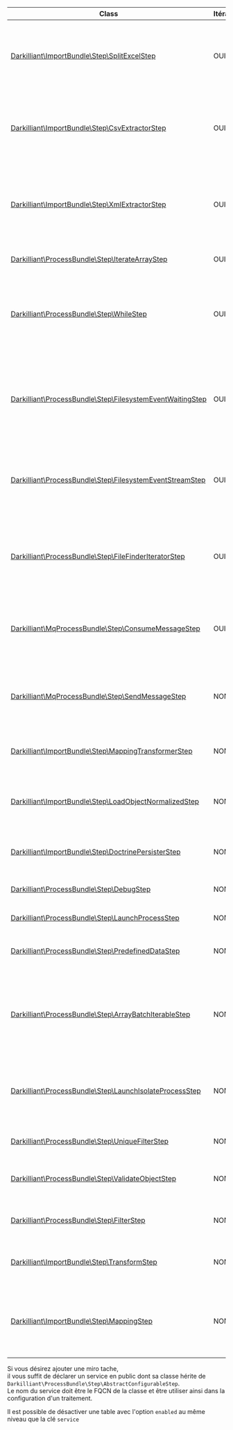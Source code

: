 | Class                                                                                                | Itérable | Descriptif                                                                                 |
|------------------------------------------------------------------------------------------------------|----------|--------------------------------------------------------------------------------------------|
| [Darkilliant\ImportBundle\Step\SplitExcelStep](./step/split_excel.md)                                |   OUI    | découper un fichier excel en autant de fichiers csv qu'il ne dispose d'onglet              |
| [Darkilliant\ImportBundle\Step\CsvExtractorStep](./step/csv_extractor.md)                            |   OUI    | extraire chaque ligne d'un fichier csv sous forme d'un tableau php                         |
| [Darkilliant\ImportBundle\Step\XmlExtractorStep](./step/xml_extractor.md)                            |   OUI    | extraire chaque noeud xml d'un type particulier sous forme d'un tableau php                |
| [Darkilliant\ProcessBundle\Step\IterateArrayStep](./step/iterate_array.md)                           |   OUI    | parcourir un tableau php                                                                   |
| [Darkilliant\ProcessBundle\Step\WhileStep](./step/while_step.md)                                     |   OUI    | Boucle sur les steps qu'il exécute j'usqu'a un max d'iteration ou de temps                 |
| [Darkilliant\ProcessBundle\Step\FilesystemEventWaitingStep](./step/filesystem_event_waiting_step.md) |   OUI    | Attend qu'un event soit déclancher par le filesystem avant de passer à la step suivante    |
| [Darkilliant\ProcessBundle\Step\FilesystemEventStreamStep](./step/filesystem_event_stream_step.md)   |   OUI    | Itére à chaque fois qu'un événement se déclanche sur le filesystem                         |
| [Darkilliant\ProcessBundle\Step\FileFinderIteratorStep](./step/file_finder_iterator_step.md)         |   OUI    | Part à la recherche de fichiers qui matchent avec les critères définit dans les options.   |
| [Darkilliant\MqProcessBundle\Step\ConsumeMessageStep](./step/consume-message-step.md)                |   OUI    | Itère sur une file d'attente de message dans un broker                                     |
| [Darkilliant\MqProcessBundle\Step\SendMessageStep](./step/send-message-step.md)                      |   NON    | Envoi un message sur un broker qui sera router dans une queue (file d'attente).            |
| [Darkilliant\ImportBundle\Step\MappingTransformerStep](./step/mapping_transformer.md)                |   NON    | transformer un tableau php et le valider                                                   |
| [Darkilliant\ImportBundle\Step\LoadObjectNormalizedStep](./step/load_object_normalized.md)           |   NON    | convertir un tableau php en entité doctrine avec ses relations                             |
| [Darkilliant\ImportBundle\Step\DoctrinePersisterStep](./step/doctrine_persister.md)                  |   NON    | persister une entité doctrine en bdd                                                       |
| [Darkilliant\ProcessBundle\Step\DebugStep](./step/debug.md)                                          |   NON    | affiches les données dans le pipe                                                          |
| [Darkilliant\ProcessBundle\Step\LaunchProcessStep](./step/launch_process.md)                         |   NON    | lancer un traitement                                                                       |
| [Darkilliant\ProcessBundle\Step\PredefinedDataStep](./step/predefined_data.md)                       |   NON    | prédéfinir des données dans le pipe                                                        |
| [Darkilliant\ProcessBundle\Step\ArrayBatchIterableStep](./step/array_batch_iterable_step.md)         |   NON    | attend d'avoir x élement dans le pipe avant de balancer à l'étape suivante                 |
| [Darkilliant\ProcessBundle\Step\LaunchIsolateProcessStep](./step/launch_isolate_process_step.md)     |   NON    | lance de manière simultané un même traitement sur plusieurs itération                      |
| [Darkilliant\ProcessBundle\Step\UniqueFilterStep](./step/unique_filter_step.md)                      |   NON    | supprime les doublons                                                                      |
| [Darkilliant\ProcessBundle\Step\ValidateObjectStep](./step/validate_object_step.md)                  |   NON    | Valide un objet avec le validateur de symfony                                              |
| [Darkilliant\ProcessBundle\Step\FilterStep](./step/filter_step.md)                                   |   NON    | Filter les données dans le pipe                                                            |
| [Darkilliant\ImportBundle\Step\TransformStep](./step/transform_step.md)                              |   NON    | Transforme et valide les donnés dans le pipe                                               |
| [Darkilliant\ImportBundle\Step\MappingStep](./step/mapping_step.md)                                  |   NON    | Permet de changer la structure d'un tableau d'un format vers un autre                      |


Si vous désirez ajouter une miro tache,<br>
il vous suffit de déclarer un service en public dont sa classe hérite de `Darkilliant\ProcessBundle\Step\AbstractConfigurableStep`.<br>
Le nom du service doit être le FQCN de la classe et être utiliser ainsi dans la configuration d'un traitement.

Il est possible de désactiver une table avec l'option `enabled` au même niveau que la clé `service`